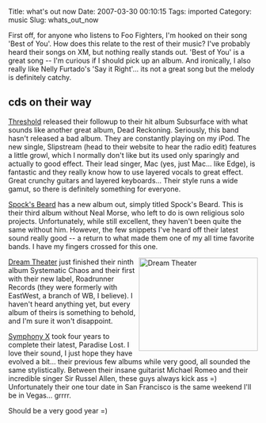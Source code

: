 Title: what's out now
Date: 2007-03-30 00:10:15
Tags: imported
Category: music
Slug: whats_out_now


First off, for anyone who listens to Foo Fighters, I'm hooked on their song 'Best of You'.  How does this relate to the rest of their music?  I've probably heard their songs on XM, but nothing really stands out.  'Best of You' is a great song -- I'm curious if I should pick up an album.  And ironically, I also really like Nelly Furtado's 'Say it Right'... its not a great song but the melody is definitely catchy.

## cds on their way

<a href="http://www.thresh.net/" title="Great UK band">Threshold</a> released their followup to their hit album Subsurface with what sounds like another great album, Dead Reckoning.   Seriously, this band hasn't released a bad album.  They are constantly playing on my iPod.  The new single, Slipstream (head to their website to hear the radio edit) features a little growl, which I normally don't like but its used only sparingly and actually to good effect.  Their lead singer, Mac (yes, just Mac... like Edge), is fantastic and they really know how to use layered vocals to great effect.  Great crunchy guitars and layered keyboards...  Their style runs a wide gamut, so there is definitely something for everyone.

<a href="http://www.spocksbeard.com/">Spock's Beard</a> has a new album out, simply titled Spock's Beard.  This is their third album without Neal Morse, who left to do is own religious solo projects.  Unfortunately, while still excellent, they haven't been quite the same without him.  However, the few snippets I've heard off their latest sound really good -- a return to what made them one of my all time favorite bands.  I have my fingers crossed for this one.

<img src="http://farm1.static.flickr.com/121/269282449_dac228a633_m.jpg" title="Dream Theater" alt="Dream Theater" style="float: right" height="188" width="240" /><a href="http://www.dreamtheater.net/">Dream Theater</a> just finished their ninth album Systematic Chaos and their first with their new label, Roadrunner Records (they were formerly with EastWest, a branch of WB, I believe).  I haven't heard anything yet, but every album of theirs is something to behold, and I'm sure it won't disappoint.

<a href="http://www.symphonyx.com/">Symphony X</a> took four years to complete their latest, Paradise Lost.  I love their sound, I just hope they have evolved a bit... their previous few albums while very good, all sounded the same stylistically.  Between their insane guitarist Michael Romeo and their incredible singer Sir Russel Allen, these guys always kick ass =)  Unfortunately their one tour date in San Francisco is the same weekend I'll be in Vegas... grrrr.

Should be a very good year =)
